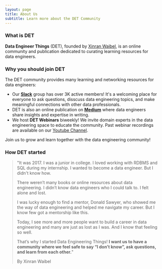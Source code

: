 ```yaml
---
layout: page
title: About Us
subtitle: Learn more about the DET Community
---
```


### What is DET

**Data Engineer Things** (DET), founded by [Xinran Waibel](https://www.linkedin.com/in/xinranwaibel/), is an online community and publication dedicated to curating learning resources for data engineers.

### Why you should join DET

The DET community provides many learning and networking resources for data engineers:

- Our [**Slack**](http://join.det.life) group has over 3K active members! It's a welcoming place for everyone to ask questions, disscuss data engineering topics, and make meaningful connections with other data professionals.
- DET is also an online publication on [**Medium**](https://blog.det.life) where data engineers share insights and expertise in writing.
- We host **DET Webinars** biweekly! We invite domain experts in the data engineering space to educate the community. Past webinar recordings are available on our [Youtube Channel](https://www.youtube.com/@data-engineer-things/streams).

Join us to grow and learn together with the data engineering community!

### How DET started
> "It was 2017. I was a junior in college. I loved working with RDBMS and SQL during my internship. I wanted to become a data engineer. But I didn't know how.
> 
> There weren’t many books or online resources about data engineering. I didn’t know data engineers who I could talk to. I felt alone and lost.
>
> I was lucky enough to find a mentor, Donald Sawyer, who showed me the way of data engineering and helped me navigate my career. But I know few got a mentorship like this.
>
> Today, I see more and more people want to build a career in data engineering and many are just as lost as I was. And I know that feeling so well.
>
> That’s why I started Data Engineering Things! **I want us to have a community where we feel safe to say “I don’t know”, ask questions, and learn from each other.**"
> 
> By Xinran Waibel
